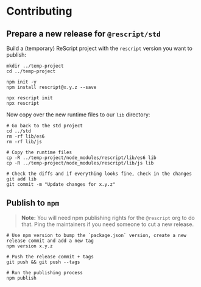 # Contributing

## Prepare a new release for `@rescript/std`

Build a (temporary) ReScript project with the `rescript` version you want to publish:

```
mkdir ../temp-project
cd ../temp-project

npm init -y
npm install rescript@x.y.z --save

npx rescript init
npx rescript
```

Now copy over the new runtime files to our `lib` directory:

```
# Go back to the std project
cd ../std
rm -rf lib/es6
rm -rf lib/js

# Copy the runtime files
cp -R ../temp-project/node_modules/rescript/lib/es6 lib
cp -R ../temp-project/node_modules/rescript/lib/js lib

# Check the diffs and if everything looks fine, check in the changes
git add lib
git commit -m "Update changes for x.y.z"
```

## Publish to `npm`

> **Note:** You will need npm publishing rights for the `@rescript` org to do
> that. Ping the maintainers if you need someone to cut a new release.

```
# Use npm version to bump the `package.json` version, create a new release commit and add a new tag
npm version x.y.z

# Push the release commit + tags
git push && git push --tags

# Run the publishing process
npm publish
```
